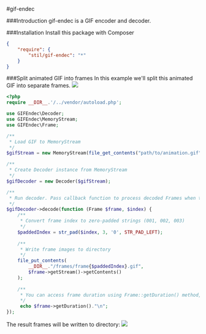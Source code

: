#gif-endec

###Introduction
gif-endec is a GIF encoder and decoder.


###Installation
Install this package with Composer
```json
{
    "require": {
        "stil/gif-endec": "*"
    }
}
```

###Split animated GIF into frames
In this example we'll split this animated GIF into separate frames.
![](https://raw.githubusercontent.com/stil/gif-endec/master/tests/gifs/test1.gif)



```php
<?php
require __DIR__.'/../vendor/autoload.php';

use GIFEndec\Decoder;
use GIFEndec\MemoryStream;
use GIFEndec\Frame;

/**
 * Load GIF to MemoryStream
 */
$gifStream = new MemoryStream(file_get_contents("path/to/animation.gif"));

/**
 * Create Decoder instance from MemoryStream
 */
$gifDecoder = new Decoder($gifStream);

/**
 * Run decoder. Pass callback function to process decoded Frames when they're ready.
 */
$gifDecoder->decode(function (Frame $frame, $index) {
    /**
     * Convert frame index to zero-padded strings (001, 002, 003)
     */
    $paddedIndex = str_pad($index, 3, '0', STR_PAD_LEFT);
    
    /**
     * Write frame images to directory
     */
    file_put_contents(
        __DIR__."/frames/frame{$paddedIndex}.gif",
        $frame->getStream()->getContents()
    );
    
    /**
     * You can access frame duration using Frame::getDuration() method, ex.:
     */
     echo $frame->getDuration()."\n";
});
```

The result frames will be written to directory:
![](http://i.imgur.com/NLwHdo4.png)
